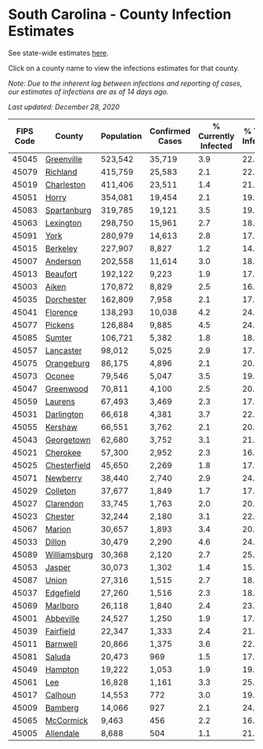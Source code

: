 # South Carolina - County Infection Estimates

See state-wide estimates [here](/infections/us-sc).

Click on a county name to view the infections estimates for that county.

*Note: Due to the inherent lag between infections and reporting of cases, our estimates of infections are as of 14 days ago.*

*Last updated: December 28, 2020*

|   FIPS Code |                       County |   Population |   Confirmed Cases |   % Currently Infected |   % Total Infected |
|-------------|------------------------------|--------------|-------------------|------------------------|--------------------|
|       45045 |     [Greenville](greenville) |      523,542 |            35,719 |                    3.9 |               22.8 |
|       45079 |         [Richland](richland) |      415,759 |            25,583 |                    2.1 |               22.0 |
|       45019 |     [Charleston](charleston) |      411,406 |            23,511 |                    1.4 |               21.8 |
|       45051 |               [Horry](horry) |      354,081 |            19,454 |                    2.1 |               19.7 |
|       45083 |   [Spartanburg](spartanburg) |      319,785 |            19,121 |                    3.5 |               19.3 |
|       45063 |       [Lexington](lexington) |      298,750 |            15,961 |                    2.7 |               18.1 |
|       45091 |                 [York](york) |      280,979 |            14,613 |                    2.8 |               17.0 |
|       45015 |         [Berkeley](berkeley) |      227,907 |             8,827 |                    1.2 |               14.3 |
|       45007 |         [Anderson](anderson) |      202,558 |            11,614 |                    3.0 |               18.5 |
|       45013 |         [Beaufort](beaufort) |      192,122 |             9,223 |                    1.9 |               17.6 |
|       45003 |               [Aiken](aiken) |      170,872 |             8,829 |                    2.5 |               16.8 |
|       45035 |     [Dorchester](dorchester) |      162,809 |             7,958 |                    2.1 |               17.0 |
|       45041 |         [Florence](florence) |      138,293 |            10,038 |                    4.2 |               24.6 |
|       45077 |           [Pickens](pickens) |      126,884 |             9,885 |                    4.5 |               24.5 |
|       45085 |             [Sumter](sumter) |      106,721 |             5,382 |                    1.8 |               18.7 |
|       45057 |       [Lancaster](lancaster) |       98,012 |             5,025 |                    2.9 |               17.0 |
|       45075 |     [Orangeburg](orangeburg) |       86,175 |             4,896 |                    2.1 |               20.8 |
|       45073 |             [Oconee](oconee) |       79,546 |             5,047 |                    3.5 |               19.9 |
|       45047 |       [Greenwood](greenwood) |       70,811 |             4,100 |                    2.5 |               20.1 |
|       45059 |           [Laurens](laurens) |       67,493 |             3,469 |                    2.3 |               17.6 |
|       45031 |     [Darlington](darlington) |       66,618 |             4,381 |                    3.7 |               22.2 |
|       45055 |           [Kershaw](kershaw) |       66,551 |             3,762 |                    2.1 |               20.9 |
|       45043 |     [Georgetown](georgetown) |       62,680 |             3,752 |                    3.1 |               21.0 |
|       45021 |         [Cherokee](cherokee) |       57,300 |             2,952 |                    2.3 |               16.6 |
|       45025 | [Chesterfield](chesterfield) |       45,650 |             2,269 |                    1.8 |               17.1 |
|       45071 |         [Newberry](newberry) |       38,440 |             2,740 |                    2.9 |               24.3 |
|       45029 |         [Colleton](colleton) |       37,677 |             1,849 |                    1.7 |               17.5 |
|       45027 |       [Clarendon](clarendon) |       33,745 |             1,763 |                    2.0 |               20.0 |
|       45023 |           [Chester](chester) |       32,244 |             2,180 |                    3.1 |               22.8 |
|       45067 |             [Marion](marion) |       30,657 |             1,893 |                    3.4 |               20.6 |
|       45033 |             [Dillon](dillon) |       30,479 |             2,290 |                    4.6 |               24.9 |
|       45089 | [Williamsburg](williamsburg) |       30,368 |             2,120 |                    2.7 |               25.2 |
|       45053 |             [Jasper](jasper) |       30,073 |             1,302 |                    1.4 |               15.6 |
|       45087 |               [Union](union) |       27,316 |             1,515 |                    2.7 |               18.3 |
|       45037 |       [Edgefield](edgefield) |       27,260 |             1,516 |                    2.3 |               18.6 |
|       45069 |         [Marlboro](marlboro) |       26,118 |             1,840 |                    2.4 |               23.9 |
|       45001 |       [Abbeville](abbeville) |       24,527 |             1,250 |                    1.9 |               17.3 |
|       45039 |       [Fairfield](fairfield) |       22,347 |             1,333 |                    2.4 |               21.4 |
|       45011 |         [Barnwell](barnwell) |       20,866 |             1,375 |                    3.6 |               22.0 |
|       45081 |             [Saluda](saluda) |       20,473 |               969 |                    1.5 |               17.7 |
|       45049 |           [Hampton](hampton) |       19,222 |             1,053 |                    1.9 |               19.5 |
|       45061 |                   [Lee](lee) |       16,828 |             1,161 |                    3.3 |               25.2 |
|       45017 |           [Calhoun](calhoun) |       14,553 |               772 |                    3.0 |               19.2 |
|       45009 |           [Bamberg](bamberg) |       14,066 |               927 |                    2.1 |               24.4 |
|       45065 |       [McCormick](mccormick) |        9,463 |               456 |                    2.2 |               16.2 |
|       45005 |       [Allendale](allendale) |        8,688 |               504 |                    1.1 |               21.3 |
